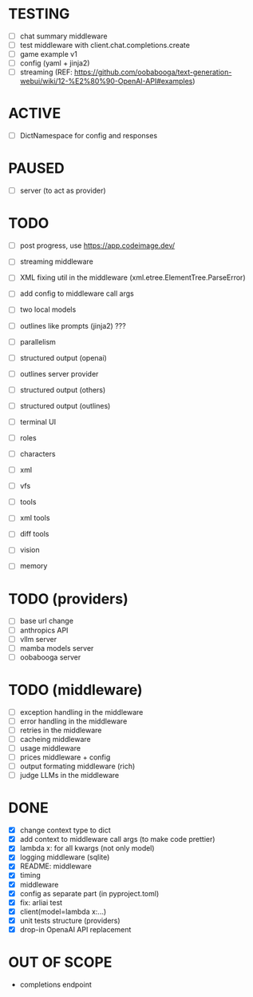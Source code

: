 # TESTING

- [ ] chat summary middleware
- [ ] test middleware with client.chat.completions.create
- [ ] game example v1
- [ ] config (yaml + jinja2)
- [ ] streaming (REF: https://github.com/oobabooga/text-generation-webui/wiki/12-%E2%80%90-OpenAI-API#examples)

# ACTIVE

- [ ] DictNamespace for config and responses


# PAUSED

- [ ] server (to act as provider)

# TODO

- [ ] post progress, use https://app.codeimage.dev/
- [ ] streaming middleware
- [ ] XML fixing util in the middleware (xml.etree.ElementTree.ParseError)
- [ ] add config to middleware call args
- [ ] two local models
- [ ] outlines like prompts (jinja2) ???
- [ ] parallelism

- [ ] structured output (openai)
- [ ] outlines server provider
- [ ] structured output (others)
- [ ] structured output (outlines)

- [ ] terminal UI

- [ ] roles
- [ ] characters

- [ ] xml
- [ ] vfs
- [ ] tools
- [ ] xml tools
- [ ] diff tools

- [ ] vision
- [ ] memory

# TODO (providers)

- [ ] base url change
- [ ] anthropics API
- [ ] vllm server
- [ ] mamba models server
- [ ] oobabooga server

# TODO (middleware)

- [ ] exception handling in the middleware
- [ ] error handling in the middleware
- [ ] retries in the middleware
- [ ] cacheing middleware
- [ ] usage middleware
- [ ] prices middleware + config
- [ ] output formating middleware (rich)
- [ ] judge LLMs in the middleware

# DONE

- [x] change context type to dict
- [x] add context to middleware call args (to make code prettier)
- [x] lambda x: for all kwargs (not only model)
- [x] logging middleware (sqlite)
- [x] README: middleware
- [x] timing
- [x] middleware
- [x] config as separate part (in pyproject.toml)
- [x] fix: arliai test
- [x] client(model=lambda x:...)
- [x] unit tests structure (providers)
- [x] drop-in OpenaAI API replacement

# OUT OF SCOPE

- completions endpoint
